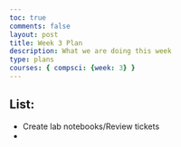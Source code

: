 ```yaml
---
toc: true
comments: false
layout: post
title: Week 3 Plan
description: What we are doing this week
type: plans
courses: { compsci: {week: 3} }
---
```

## List:
- Create lab notebooks/Review tickets
- 